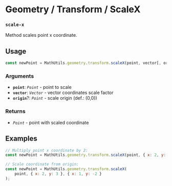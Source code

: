 Geometry / Transform / ScaleX
=============================

### `scale-x`

Method scales point x coordinate.


Usage
-----

```js
const newPoint = MathUtils.geometry.transform.scaleX(point, vector[, origin]);
```


### Arguments

* **`point`**: *`Point`* - point to scale
* **`vector`**: *`Vector`*  - vector coordinates scale factor
* **`origin`**?: *`Point`* - scale origin (def.: (0,0))


### Returns

* *`Point`* - point with scaled coordinate


Examples
--------

```js
// Multiply point x coordinate by 2:
const newPoint = MathUtils.geometry.transform.scaleX(point, { x: 2, y: 2 });

// Scale coordinate from origin:
const newPoint = MathUtils.geometry.transform.scaleX(
	point, { x: 2, y: 3 }, { x: 1, y: -2 }
);
```

